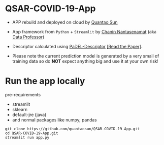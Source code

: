 # QSAR-COVID-19-App
- APP rebuild and deployed on cloud by [Quantao Sun](https://github.com/quantaosun)
- App framework from `Python` + `Streamlit` by [Chanin Nantasenamat](https://medium.com/@chanin.nantasenamat) (aka [Data Professor](http://youtube.com/dataprofessor))
- Descriptor calculated using [PaDEL-Descriptor](http://www.yapcwsoft.com/dd/padeldescriptor/) [[Read the Paper]](https://doi.org/10.1002/jcc.21707).

- Please note the current prediction model is generated by a very small of training data so do **NOT** expect anything big and use it at your own risk!

# Run the app locally

pre-requirements

- streamlit
- sklearn
- default-jre (java)
- and normal packages like numpy, pandas

```
git clone https://github.com/quantaosun/QSAR-COVID-19-App.git
cd QSAR-COVID-19-App.git
streamlit run app.py
```
